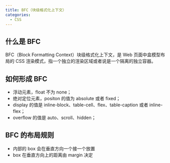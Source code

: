 ```yaml
---
title: BFC（块级格式化上下文）
categories:
  - CSS
---
```


## 什么是 BFC

BFC（Block Formatting Context）块级格式化上下文，是 Web 页面中盒模型布局的 CSS 渲染模式，指一个独立的渲染区域或者说是一个隔离的独立容器。

## 如何形成 BFC

- 浮动元素，float 不为 none；
- 绝对定位元素，positon 的值为 absolute 或者 fixed；
- display 的值是 inline-block、table-cell、flex、table-caption 或者 inline-flex；
- overflow 的值是 auto、scroll、hidden；

## BFC 的布局规则

- 内部的 box 会在垂直方向一个接一个放置
- box 在垂直方向上的距离由 margin 决定
